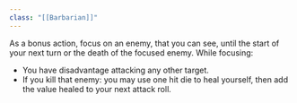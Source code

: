 ```yaml
---
class: "[[Barbarian]]"
---
```



As a bonus action, focus on an enemy, that you can see, until the start of your next turn or the death of the focused enemy. While focusing:

- You have disadvantage attacking any other target. 
- If you kill that enemy: you may use one hit die to heal yourself, then add the value healed to your next attack roll.